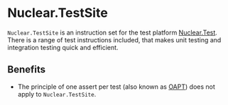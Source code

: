 # Nuclear.TestSite

`Nuclear.TestSite` is an instruction set for the test platform [Nuclear.Test](https://github.com/MikeLimaSierra/Nuclear.Test).
There is a range of test instructions included, that makes unit testing and integration testing quick and efficient.

## Benefits

* The principle of one assert per test (also known as [OAPT](https://randycoulman.com/blog/2014/06/17/one-assertion-per-test/)) does not apply to `Nuclear.TestSite`.

